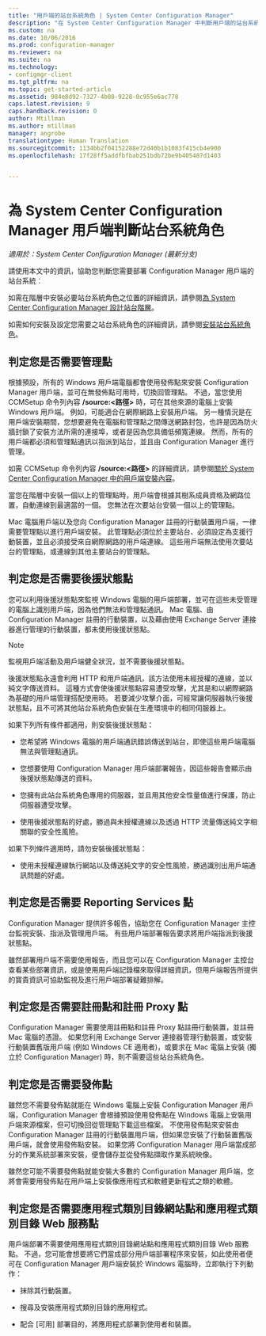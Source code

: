 ```yaml
---
title: "用戶端的站台系統角色 | System Center Configuration Manager"
description: "在 System Center Configuration Manager 中判斷用戶端的站台系統角色。"
ms.custom: na
ms.date: 10/06/2016
ms.prod: configuration-manager
ms.reviewer: na
ms.suite: na
ms.technology:
- configmgr-client
ms.tgt_pltfrm: na
ms.topic: get-started-article
ms.assetid: 984e8d92-7327-4b08-9228-0c955e6ac778
caps.latest.revision: 9
caps.handback.revision: 0
author: Mtillman
ms.author: mtillman
manager: angrobe
translationtype: Human Translation
ms.sourcegitcommit: 1134bb2f04152288e72d40b1b1083f415cb4e900
ms.openlocfilehash: 17f28ff5addfbfbab251bdb72be9b405487d1403


---
```

# <a name="determine-the-site-system-roles-for-system-center-configuration-manager-clients"></a>為 System Center Configuration Manager 用戶端判斷站台系統角色

*適用於：System Center Configuration Manager (最新分支)*

請使用本文中的資訊，協助您判斷您需要部署 Configuration Manager 用戶端的站台系統︰  

 如需在階層中安裝必要站台系統角色之位置的詳細資訊，請參閱[為 System Center Configuration Manager 設計站台階層](../../../../core/plan-design/hierarchy/design-a-hierarchy-of-sites.md)。  

 如需如何安裝及設定您需要之站台系統角色的詳細資訊，請參閱[安裝站台系統角色](../../../../core/servers/deploy/configure/install-site-system-roles.md)。  

##  <a name="a-namebkmkdeterminempa-determine-whether-you-require-a-management-point"></a><a name="BKMK_Determine_MP"></a> 判定您是否需要管理點  
 根據預設，所有的 Windows 用戶端電腦都會使用發佈點來安裝 Configuration Manager 用戶端，並可在無發佈點可用時，切換回管理點。 不過，當您使用 CCMSetup 命令列內容 **/source:<路徑\>** 時，可在其他來源的電腦上安裝 Windows 用戶端。 例如，可能適合在網際網路上安裝用戶端。 另一種情況是在用戶端安裝期間，您想要避免在電腦和管理點之間傳送網路封包，也許是因為防火牆封鎖了安裝方法所需的連接埠，或者是因為您具備低頻寬連線。 然而，所有的用戶端都必須和管理點通訊以指派到站台，並且由 Configuration Manager 進行管理。  

 如需 CCMSetup 命令列內容 **/source:<路徑\>** 的詳細資訊，請參閱[關於 System Center Configuration Manager 中的用戶端安裝內容](../../../../core/clients/deploy/about-client-installation-properties.md)。  

 當您在階層中安裝一個以上的管理點時，用戶端會根據其樹系成員資格及網路位置，自動連線到最適當的一個。 您無法在次要站台安裝一個以上的管理點。  

 Mac 電腦用戶端以及您向 Configuration Manager 註冊的行動裝置用戶端，一律需要管理點以進行用戶端安裝。 此管理點必須位於主要站台、必須設定為支援行動裝置，並且必須接受來自網際網路的用戶端連線。 這些用戶端無法使用次要站台的管理點，或連線到其他主要站台的管理點。  

##  <a name="a-namebkmkdeterminefspa-determine-whether-you-require-a-fallback-status-point"></a><a name="BKMK_Determine_FSP"></a> 判定您是否需要後援狀態點  
 您可以利用後援狀態點來監視 Windows 電腦的用戶端部署，並可在這些未受管理的電腦上識別用戶端，因為他們無法和管理點通訊。 Mac 電腦、由 Configuration Manager 註冊的行動裝置，以及藉由使用 Exchange Server 連接器進行管理的行動裝置，都未使用後援狀態點。  

> [!NOTE]  
>  監視用戶端活動及用戶端健全狀況，並不需要後援狀態點。  

 後援狀態點永遠會利用 HTTP 和用戶端通訊，該方法使用未經授權的連線，並以純文字傳送資料。 這種方式會使後援狀態點容易遭受攻擊，尤其是和以網際網路為基礎的用戶端管理搭配使用時。 若要減少攻擊介面，可經常讓伺服器執行後援狀態點，且不可將其他站台系統角色安裝在生產環境中的相同伺服器上。  

 如果下列所有條件都適用，則安裝後援狀態點：  

-   您希望將 Windows 電腦的用戶端通訊錯誤傳送到站台，即使這些用戶端電腦無法與管理點通訊。  

-   您想要使用 Configuration Manager 用戶端部署報告，因這些報告會顯示由後援狀態點傳送的資料。  

-   您擁有此站台系統角色專用的伺服器，並且用其他安全性量值進行保護，防止伺服器遭受攻擊。  

-   使用後援狀態點的好處，勝過與未授權連線以及透過 HTTP 流量傳送純文字相關聯的安全性風險。  

 如果下列條件適用時，請勿安裝後援狀態點：  

-   使用未授權連線執行網站以及傳送純文字的安全性風險，勝過識別出用戶端通訊問題的好處。  

##  <a name="a-namebkmkdeterminerspa-determine-whether-you-require-a-reporting-services-point"></a><a name="BKMK_Determine_RSP"></a> 判定您是否需要 Reporting Services 點  
 Configuration Manager 提供許多報告，協助您在 Configuration Manager 主控台監視安裝、指派及管理用戶端。 有些用戶端部署報告要求將用戶端指派到後援狀態點。  

 雖然部署用戶端不需要使用報告，而且您可以在 Configuration Manager 主控台查看某些部署資訊，或是使用用戶端記錄檔來取得詳細資訊，但用戶端報告所提供的寳貴資訊可協助監視及進行用戶端部署疑難排解。  

##  <a name="a-namebkmkdetermineenrollmentpointsa-determine-whether-you-require-an-enrollment-point-and-an-enrollment-proxy-point"></a><a name="BKMK_Determine_EnrollmentPoints"></a> 判定您是否需要註冊點和註冊 Proxy 點  
 Configuration Manager 需要使用註冊點和註冊 Proxy 點註冊行動裝置，並註冊 Mac 電腦的憑證。 如果您利用 Exchange Server 連接器管理行動裝置，或安裝行動裝置舊版用戶端 (例如 Windows CE 適用者)，或要求在 Mac 電腦上安裝 (獨立於 Configuration Manager) 時，則不需要這些站台系統角色。  

##  <a name="a-namebkmkdeterminedpa-determine-whether-you-require-a-distribution-point"></a><a name="BKMK_Determine_DP"></a> 判定您是否需要發佈點  
 雖然您不需要發佈點就能在 Windows 電腦上安裝 Configuration Manager 用戶端，Configuration Manager 會根據預設使用發佈點在 Windows 電腦上安裝用戶端來源檔案，但可切換回從管理點下載這些檔案。 不使用發佈點來安裝由 Configuration Manager 註冊的行動裝置用戶端，但如果您安裝了行動裝置舊版用戶端，就會使用發佈點安裝。 如果您將 Configuration Manager 用戶端當成部分的作業系統部署來安裝，便會儲存並從發佈點擷取作業系統映像。  

 雖然您可能不需要發佈點就能安裝大多數的 Configuration Manager 用戶端，您將會需要用發佈點在用戶端上安裝像應用程式和軟體更新程式之類的軟體。  

##  <a name="a-namebkmkdetermineapplicationcatalogpointsa-determine-whether-you-require-an-application-catalog-website-point-and-an-application-catalog-web-services-point"></a><a name="BKMK_Determine_ApplicationCatalogPoints"></a> 判定您是否需要應用程式類別目錄網站點和應用程式類別目錄 Web 服務點  
 用戶端部署不需要使用應用程式類別目錄網站點和應用程式類別目錄 Web 服務點。 不過，您可能會想要將它們當成部分用戶端部署程序來安裝，如此使用者便可在 Configuration Manager 用戶端安裝於 Windows 電腦時，立即執行下列動作：  

-   抹除其行動裝置。  

-   搜尋及安裝應用程式類別目錄的應用程式。  

-   配合 [可用] 部署目的，將應用程式部署到使用者和裝置。  



<!--HONumber=Nov16_HO1-->


